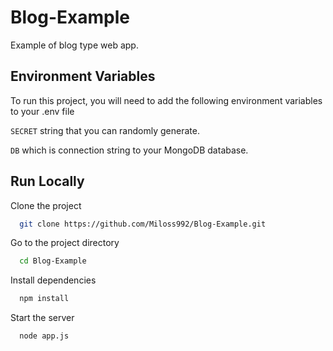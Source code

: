 
# Blog-Example

Example of blog type web app.


## Environment Variables

To run this project, you will need to add the following environment variables to your .env file

`SECRET` string that you can randomly generate.

`DB` which is connection string to your MongoDB database.


## Run Locally

Clone the project

```bash
  git clone https://github.com/Miloss992/Blog-Example.git
```

Go to the project directory

```bash
  cd Blog-Example
```

Install dependencies

```bash
  npm install
```

Start the server

```bash
  node app.js
```

